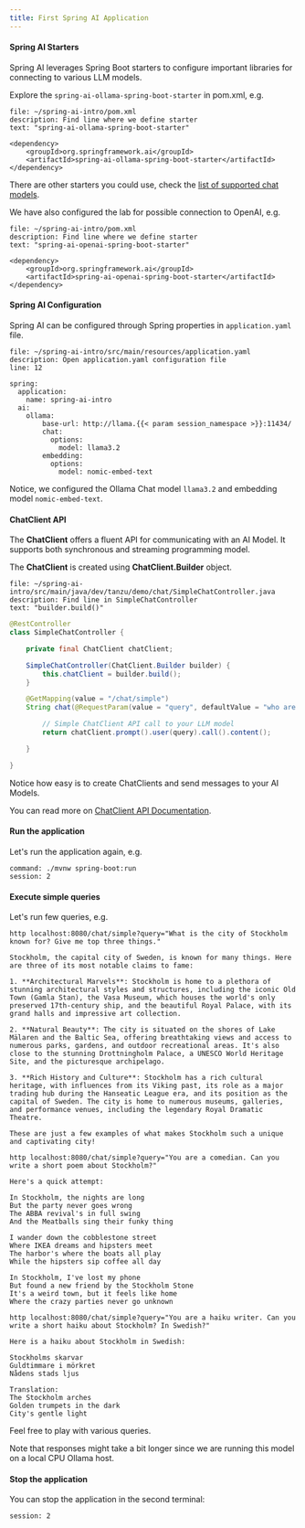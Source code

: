 ```yaml
---
title: First Spring AI Application
---
```


#### Spring AI Starters

Spring AI leverages Spring Boot starters to configure important libraries
for connecting to various LLM models. 

Explore the `spring-ai-ollama-spring-boot-starter` in pom.xml, e.g.

```editor:select-matching-text
file: ~/spring-ai-intro/pom.xml
description: Find line where we define starter
text: "spring-ai-ollama-spring-boot-starter"
```

```
<dependency>
	<groupId>org.springframework.ai</groupId>
	<artifactId>spring-ai-ollama-spring-boot-starter</artifactId>
</dependency>
```

There are other starters you could use, check the
[list of supported chat models](https://docs.spring.io/spring-ai/reference/api/chat/comparison.html).

We have also configured the lab for possible connection to OpenAI, e.g.

```editor:select-matching-text
file: ~/spring-ai-intro/pom.xml
description: Find line where we define starter
text: "spring-ai-openai-spring-boot-starter"
```

```
<dependency>
	<groupId>org.springframework.ai</groupId>
	<artifactId>spring-ai-openai-spring-boot-starter</artifactId>
</dependency>
```

#### Spring AI Configuration

Spring AI can be configured through Spring properties in `application.yaml` file.

```editor:open-file
file: ~/spring-ai-intro/src/main/resources/application.yaml
description: Open application.yaml configuration file
line: 12
```

```
spring:
  application:
    name: spring-ai-intro
  ai:
    ollama:
        base-url: http://llama.{{< param session_namespace >}}:11434/
        chat:
          options:
            model: llama3.2
        embedding:
          options:
            model: nomic-embed-text
```

Notice, we configured the Ollama Chat model `llama3.2` and embedding model `nomic-embed-text`.

#### ChatClient API

The **ChatClient** offers a fluent API for communicating with an AI Model.
It supports both synchronous and streaming programming model.

The **ChatClient** is created using **ChatClient.Builder** object.


```editor:select-matching-text
file: ~/spring-ai-intro/src/main/java/dev/tanzu/demo/chat/SimpleChatController.java
description: Find line in SimpleChatController
text: "builder.build()"
```

```Java
@RestController
class SimpleChatController {

    private final ChatClient chatClient;

    SimpleChatController(ChatClient.Builder builder) {
        this.chatClient = builder.build();
    }

    @GetMapping(value = "/chat/simple")
    String chat(@RequestParam(value = "query", defaultValue = "who are you") String query) {

        // Simple ChatClient API call to your LLM model
        return chatClient.prompt().user(query).call().content();

    }

}
```

Notice how easy is to create ChatClients and send messages to your AI Models.

You can read more on [ChatClient API Documentation](https://docs.spring.io/spring-ai/reference/api/chatclient.html).

#### Run the application

Let's run the application again, e.g.

```terminal:execute
command: ./mvnw spring-boot:run
session: 2
```

#### Execute simple queries

Let's run few queries, e.g.

```execute
http localhost:8080/chat/simple?query="What is the city of Stockholm known for? Give me top three things." 
```

```
Stockholm, the capital city of Sweden, is known for many things. Here are three of its most notable claims to fame:

1. **Architectural Marvels**: Stockholm is home to a plethora of stunning architectural styles and structures, including the iconic Old Town (Gamla Stan), the Vasa Museum, which houses the world's only preserved 17th-century ship, and the beautiful Royal Palace, with its grand halls and impressive art collection.

2. **Natural Beauty**: The city is situated on the shores of Lake Mälaren and the Baltic Sea, offering breathtaking views and access to numerous parks, gardens, and outdoor recreational areas. It's also close to the stunning Drottningholm Palace, a UNESCO World Heritage Site, and the picturesque archipelago.

3. **Rich History and Culture**: Stockholm has a rich cultural heritage, with influences from its Viking past, its role as a major trading hub during the Hanseatic League era, and its position as the capital of Sweden. The city is home to numerous museums, galleries, and performance venues, including the legendary Royal Dramatic Theatre.

These are just a few examples of what makes Stockholm such a unique and captivating city!
```

```execute
http localhost:8080/chat/simple?query="You are a comedian. Can you write a short poem about Stockholm?"
```

```
Here's a quick attempt:

In Stockholm, the nights are long
But the party never goes wrong
The ABBA revival's in full swing
And the Meatballs sing their funky thing

I wander down the cobblestone street
Where IKEA dreams and hipsters meet
The harbor's where the boats all play
While the hipsters sip coffee all day

In Stockholm, I've lost my phone
But found a new friend by the Stockholm Stone
It's a weird town, but it feels like home
Where the crazy parties never go unknown
```

```execute
http localhost:8080/chat/simple?query="You are a haiku writer. Can you write a short haiku about Stockholm? In Swedish?" 
```

```
Here is a haiku about Stockholm in Swedish:

Stockholms skarvar
Guldtimmare i mörkret
Nådens stads ljus

Translation:
The Stockholm arches
Golden trumpets in the dark
City's gentle light
```

Feel free to play with various queries. 

Note that responses might take a bit longer since we are running
this model on a local CPU Ollama host.

#### Stop the application

You can stop the application in the second terminal:

```terminal:interrupt
session: 2
```